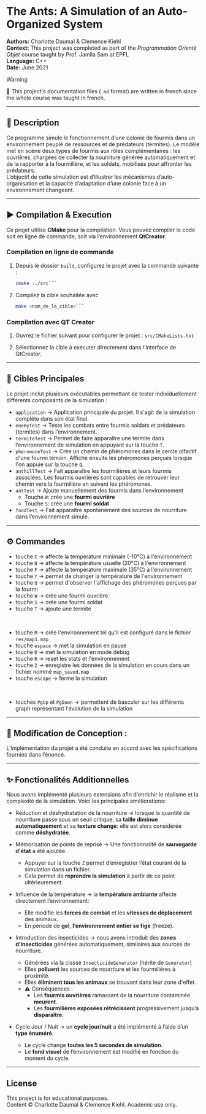 # The Ants: A Simulation of an Auto-Organized System

**Authors:** Charlotte Daumal & Clemence Kiehl  
**Context:** This project was completed as part of the *Programmation Orienté Objet* course taught by Prof. Jamila Sam at EPFL  
**Language:** C++  
**Date:** June 2021

> [!WARNING]
> 📣 This project's documentation files (`.md` format) are written in french since the whole course was taught in french.

---

## 📘 Description
 
Ce programme simule le fonctionnement d’une colonie de fourmis dans un environnement peuplé de ressources et de prédateurs (termites). Le modèle met en scène deux types de fourmis aux rôles complémentaires : les ouvrières, chargées de collecter la nourriture générée automatiquement et de la rapporter à la fourmilière, et les soldats, mobilisés pour affronter les prédateurs.  
L’objectif de cette simulation est d’illustrer les mécanismes d’auto-organisation et la capacité d’adaptation d’une colonie face à un environnement changeant.

---

## ▶️ Compilation & Execution  

Ce projet utilise **CMake** pour la compilation. Vous pouvez compiler le code soit en ligne de commande, soit via l’environnement **QtCreator**.

### Compilation en ligne de commande  
1. Depuis le dossier `build`, configurez le projet avec la commande suivante :

   ```bash
   cmake ../src```
   
2. Compilez la cible souhaitée avec

   ```bash
   make <nom_de_la_cible>```

### Compilation avec QT Creator  
1. Ouvrez le fichier suivant pour configurer le projet : `src/CMakeLists.txt`

2. Sélectionnez la cible à exécuter directement dans l’interface de QtCreator.

---

## 🎯 Cibles Principales   

Le projet inclut plusieurs exécutables permettant de tester individuellement différents composants de la simulation :

* `application` → Application principale du projet. Il s'agit de la simulation complète dans son état final.  
* `enemyTest` → Teste les combats entre fourmis soldats et prédateurs (termites) dans l’environnement.  
* `termiteTest` → Permet de faire apparaître une termite dans l’environnement de simulation en appuyant sur la touche `T`.  
* `pheromoneTest` → Crée un chemin de phéromones dans le cercle olfactif d'une fourmi témoin.  Affiche ensuite les phéromones perçues lorsque l'on appuie sur la touche `Q`.  
* `anthillTest` → Fait apparaître les fourmilières et leurs fourmis associées. Les fourmis ouvrières sont capables de retrouver leur chemin vers la fourmilière en suivant les phéromones.
* `antTest` → Ajoute manuellement des fourmis dans l’environnement
   - Touche `W`: crée une **fourmi ouvrière**  
   - Touche `S`: crée une **fourmi soldat**
* `foodTest` → Fait apparaître spontanément des sources de nourriture dans l’environnement simulé.

---

## ⚙️ Commandes  

* touche `C` → affecte la température minimale (-10°C) à l'environnement
* touche `N` → affecte la température usuelle (20°C) à l'environnement
* touche `F` → affecte la température maximale (35°C) à l'environnement
* touche `Y` → permet de changer la température de l'environnement
* touche `Q` → permet d'observer l'affichage des phéromones perçues par la fourmi
* touche `W` → crée une fourmi ouvrière
* touche `S` → crée une fourmi soldat
* touche `T` → ajoute une termite

<br> 

* touche `M` → crée l'environnement tel qu'il est configuré dans le fichier `res/map1.map`
* touche `espace` → met la simulation en pause
* touche `D` → met la simulation en mode debug
* touche `R` → reset les stats et l'environnement
* touche `Z` → enregistre les données de la simulation en cours dans un fichier nommé `map_saved.map`
* touche `escape` → ferme la simulation

<br>

* touches `PgUp` et `PgDown` → permettent de basculer sur les différents graph représentant l'évolution de la simulation

---

## 📝 Modification de Conception :

L’implémentation du projet a été conduite en accord avec les spécifications fournies dans l’énoncé.

---

## ✨ Fonctionalités Additionnelles

Nous avons implémenté plusieurs extensions afin d'enrichir le réalisme et la complexité de la simulation. Voici les principales améliorations:

* Réduction et déshydratation de la nourriture → lorsque la quantité de nourriture passe sous un seuil critique, sa **taille diminue automatiquement** et sa **texture change**: elle est alors considérée comme **déshydratée**.

 
* Mémorisation de points de reprise → Une fonctionnalité de **sauvegarde d'état** a été ajoutée.  
  - Appuyer sur la touche `Z` permet d’enregistrer l’état courant de la simulation dans un fichier.
  - Cela permet de **reprendre la simulation** à partir de ce point ultérieurement.  


* Influence de la température → la **température ambiante** affecte directement l’environnement:
  - Elle modifie les **forces de combat** et les **vitesses de déplacement** des animaux.
  - En période de **gel**, **l’environnement entier se fige** (freeze).  


* Introduction des insecticides → nous avons introduit des **zones d’insecticides** générées automatiquement, similaires aux sources de nourriture.
  - Générées via la classe `InsecticideGenerator` (hérite de `Generator`)
  - Elles **polluent** les sources de nourriture et les fourmilières à proximité.
  - Elles **éliminent tous les animaux** se trouvant dans leur zone d'effet.
  - ⚠️ Conséquences :
     - Les **fourmis ouvrières** ramassant de la nourriture contaminée **meurent**.
     - Les **fourmilières exposées rétrécissent** progressivement jusqu’à **disparaître**.  


* Cycle Jour / Nuit → un **cycle jour/nuit** a été implémenté à l’aide d’un **type énuméré**.
  - Le cycle change **toutes les 5 secondes de simulation**.
  - Le **fond visuel** de l’environnement est modifié en fonction du moment du cycle.

---

## License

This project is for educational purposes.  
Content © Charlotte Daumal & Clemence Kiehl. Academic use only.
